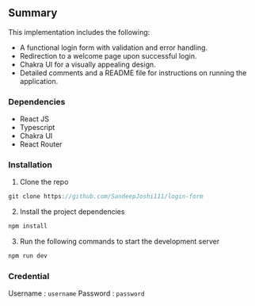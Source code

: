 ## Summary

This implementation includes the following:

- A functional login form with validation and error handling.
- Redirection to a welcome page upon successful login.
- Chakra UI for a visually appealing design.
- Detailed comments and a README file for instructions on running the application.

### Dependencies

- React JS
- Typescript
- Chakra UI
- React Router

### Installation

1. Clone the repo

```js
git clone https://github.com/SandeepJoshi111/login-form
```

2. Install the project dependencies

```js
npm install
```

3. Run the following commands to start the development server

```js
npm run dev
```

### Credential

Username : `username`
Password : `password`
